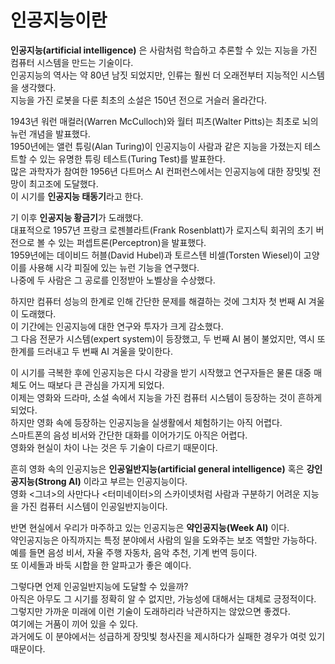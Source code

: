 # 인공지능이란
**인공지능(artificial intelligence)** 은 사람처럼 학습하고 추론할 수 있는 지능을 가진 컴퓨터 시스템을 만드는 기술이다.   
인공지능의 역사는 약 80년 남짓 되었지만, 인류는 훨씬 더 오래전부터 지능적인 시스템을 생각했다.   
지능을 가진 로봇을 다룬 최초의 소설은 150년 전으로 거슬러 올라간다.   
   
1943년 워런 매컬러(Warren McCulloch)와 월터 피츠(Walter Pitts)는 최초로 뇌의 뉴런 개념을 발표했다.   
1950년에는 앨런 튜링(Alan Turing)이 인공지능이 사람과 같은 지능을 가졌는지 테스트할 수 있는 유명한 튜링 테스트(Turing Test)를 발표한다.   
많은 과학자가 참여한 1956년 다트머스 AI 컨퍼런스에서는 인공지능에 대한 장밋빛 전망이 최고조에 도달했다.   
이 시기를 **인공지능 태동기**라고 한다.   
   
기 이후 **인공지능 황금기**가 도래했다.   
대표적으로 1957년 프랑크 로젠블라트(Frank Rosenblatt)가 로지스틱 회귀의 초기 버전으로 볼 수 있는 퍼셉트론(Perceptron)을 발표했다.   
1959년에는 데이비드 허블(David Hubel)과 토르스텐 비셀(Torsten Wiesel)이 고양이를 사용해 시각 피질에 있는 뉴런 기능을 연구했다.   
나중에 두 사람은 그 공로를 인정받아 노벨상을 수상했다.   
   
하지만 컴퓨터 성능의 한계로 인해 간단한 문제를 해결하는 것에 그치자 첫 번째 AI 겨울이 도래했다.   
이 기간에는 인공지능에 대한 연구와 투자가 크게 감소했다.   
그 다음 전문가 시스템(expert system)이 등장했고, 두 번째 AI 봄이 불었지만, 역시 또 한계를 드러내고 두 번째 AI 겨울을 맞이한다.   
   
이 시기를 극복한 후에 인공지능은 다시 각광을 받기 시작했고 연구자들은 물론 대중 매체도 어느 때보다 큰 관심을 가지게 되었다.   
이제는 영화와 드라마, 소설 속에서 지능을 가진 컴퓨터 시스템이 등장하는 것이 흔하게 되었다.   
하지만 영화 속에 등장하는 인공지능을 실생활에서 체험하기는 아직 어렵다.   
스마트폰의 음성 비서와 간단한 대화를 이어가기도 아직은 어렵다.   
영화와 현실이 차이 나는 것은 두 기술이 다르기 때문이다.   
   
흔히 영화 속의 인공지능은 **인공일반지능(artificial general intelligence)** 혹은 **강인공지능(Strong AI)** 이라고 부르는 인공지능이다.   
영화 <그녀>의 사만다나 <터미네이터>의 스카이넷처럼 사람과 구분하기 어려운 지능을 가진 컴퓨터 시스템이 인공일반지능이다.   
   
반면 현실에서 우리가 마주하고 있는 인공지능은 **약인공지능(Week AI)** 이다.   
약인공지능은 아직까지는 특정 분야에서 사람의 일을 도와주는 보조 역할만 가능하다.   
예를 들면 음성 비서, 자율 주행 자동차, 음악 추천, 기계 번역 등이다.   
또 이세돌과 바둑 시합을 한 알파고가 좋은 예이다.   
   
그렇다면 언제 인공일반지능에 도달할 수 있을까?   
아직은 아무도 그 시기를 정확히 알 수 없지만, 가능성에 대해서는 대체로 긍정적이다.   
그렇지만 가까운 미래에 이런 기술이 도래하리라 낙관하지는 않았으면 좋겠다.   
여기에는 거품이 끼어 있을 수 있다.   
과거에도 이 분야에서는 성급하게 장밋빛 청사진을 제시하다가 실패한 경우가 여럿 있기 때문이다.